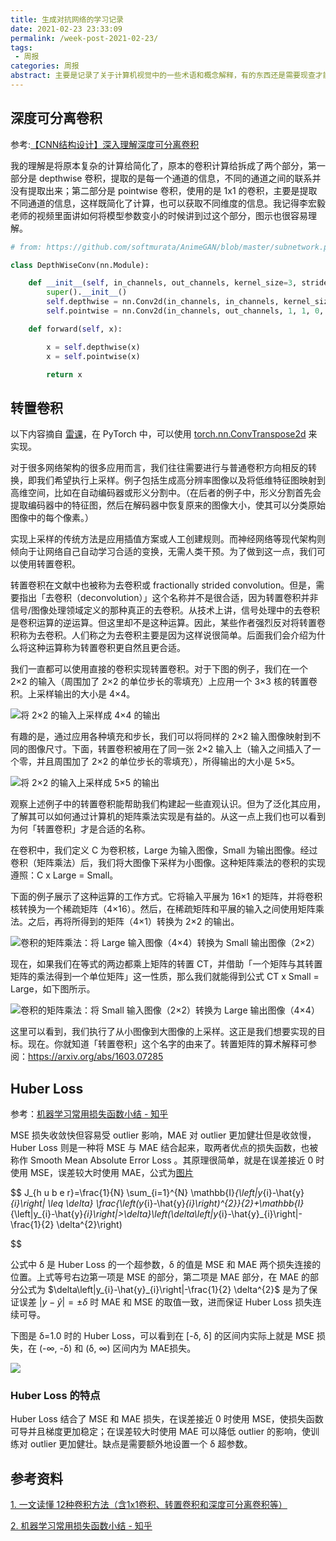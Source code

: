 ```yaml
---
title: 生成对抗网络的学习记录
date: 2021-02-23 23:33:09
permalink: /week-post-2021-02-23/
tags: 
 - 周报
categories: 周报
abstract: 主要是记录了关于计算机视觉中的一些术语和概念解释，有的东西还是需要现查才能知道，有时候发现之前还记得的东西就找不到了，所以还是专门记录下来，这样之后需要用到的时候也比较好找。
---
```

<!--more-->

## 深度可分离卷积

参考:[【CNN结构设计】深入理解深度可分离卷积](https://mp.weixin.qq.com/s?src=11×tamp=1614093165&ver=2908&signature=2QCozlA8oqmQUSb16yjvldmF7P1cTVAOm1s*-*SkpHcYKRL-*gdUNQ00P-Ucj*xv1XkjTz*NLb2mYXT2hSE8LUyaBSfmUchM85Dm9rxcPIqNKk6XdymQTSrL9BwZzawH)

我的理解是将原本复杂的计算给简化了，原本的卷积计算给拆成了两个部分，第一部分是 depthwise 卷积，提取的是每一个通道的信息，不同的通道之间的联系并没有提取出来；第二部分是 pointwise 卷积，使用的是 1x1 的卷积，主要是提取不同通道的信息，这样既简化了计算，也可以获取不同维度的信息。我记得李宏毅老师的视频里面讲如何将模型参数变小的时候讲到过这个部分，图示也很容易理解。

```python
# from: https://github.com/softmurata/AnimeGAN/blob/master/subnetwork.py#L156

class DepthWiseConv(nn.Module):

    def __init__(self, in_channels, out_channels, kernel_size=3, stride=1, padding=0, dilation=1, bias=False):
        super().__init__()
        self.depthwise = nn.Conv2d(in_channels, in_channels, kernel_size, stride, padding, dilation, groups=in_channels, bias=bias)
        self.pointwise = nn.Conv2d(in_channels, out_channels, 1, 1, 0, 1, 1, bias=bias)

    def forward(self, x):

        x = self.depthwise(x)
        x = self.pointwise(x)

        return x
```

## 转置卷积

以下内容摘自 [雷课](https://mp.weixin.qq.com/s?src=11×tamp=1614095685&ver=2908&signature=Hh3eT2GLiVaMbtZZUJ3xBMsCtn5gQmV-iwEVDfuUyd4dx8CoNx9xSsm5JWgApl2gLIaaukpF5i3ISFRe-PqY3RwczXqIsPlkoO43tAHd1qBEpTQB4rLqobLganhKZbLG&new=1)，在 PyTorch 中，可以使用 [torch.nn.ConvTranspose2d](https://pytorch.org/docs/stable/generated/torch.nn.ConvTranspose2d.html) 来实现。

对于很多网络架构的很多应用而言，我们往往需要进行与普通卷积方向相反的转换，即我们希望执行上采样。例子包括生成高分辨率图像以及将低维特征图映射到高维空间，比如在自动编码器或形义分割中。（在后者的例子中，形义分割首先会提取编码器中的特征图，然后在解码器中恢复原来的图像大小，使其可以分类原始图像中的每个像素。）

实现上采样的传统方法是应用插值方案或人工创建规则。而神经网络等现代架构则倾向于让网络自己自动学习合适的变换，无需人类干预。为了做到这一点，我们可以使用转置卷积。

转置卷积在文献中也被称为去卷积或 fractionally strided convolution。但是，需要指出「去卷积（deconvolution）」这个名称并不是很合适，因为转置卷积并非信号/图像处理领域定义的那种真正的去卷积。从技术上讲，信号处理中的去卷积是卷积运算的逆运算。但这里却不是这种运算。因此，某些作者强烈反对将转置卷积称为去卷积。人们称之为去卷积主要是因为这样说很简单。后面我们会介绍为什么将这种运算称为转置卷积更自然且更合适。

我们一直都可以使用直接的卷积实现转置卷积。对于下图的例子，我们在一个 2×2 的输入（周围加了 2×2 的单位步长的零填充）上应用一个 3×3 核的转置卷积。上采样输出的大小是 4×4。

![将 2×2 的输入上采样成 4×4 的输出](https://xerrors.oss-cn-shanghai.aliyuncs.com/imgs/20210224000402.png)

有趣的是，通过应用各种填充和步长，我们可以将同样的 2×2 输入图像映射到不同的图像尺寸。下面，转置卷积被用在了同一张 2×2 输入上（输入之间插入了一个零，并且周围加了 2×2 的单位步长的零填充），所得输出的大小是 5×5。

![将 2×2 的输入上采样成 5×5 的输出](https://xerrors.oss-cn-shanghai.aliyuncs.com/imgs/20210224000438.png)

观察上述例子中的转置卷积能帮助我们构建起一些直观认识。但为了泛化其应用，了解其可以如何通过计算机的矩阵乘法实现是有益的。从这一点上我们也可以看到为何「转置卷积」才是合适的名称。

在卷积中，我们定义 C 为卷积核，Large 为输入图像，Small 为输出图像。经过卷积（矩阵乘法）后，我们将大图像下采样为小图像。这种矩阵乘法的卷积的实现遵照：C x Large = Small。

下面的例子展示了这种运算的工作方式。它将输入平展为 16×1 的矩阵，并将卷积核转换为一个稀疏矩阵（4×16）。然后，在稀疏矩阵和平展的输入之间使用矩阵乘法。之后，再将所得到的矩阵（4×1）转换为 2×2 的输出。

![卷积的矩阵乘法：将 Large 输入图像（4×4）转换为 Small 输出图像（2×2）](https://xerrors.oss-cn-shanghai.aliyuncs.com/imgs/20210224000551.png)

现在，如果我们在等式的两边都乘上矩阵的转置 CT，并借助「一个矩阵与其转置矩阵的乘法得到一个单位矩阵」这一性质，那么我们就能得到公式 CT x Small = Large，如下图所示。

![卷积的矩阵乘法：将 Small 输入图像（2×2）转换为 Large 输出图像（4×4）](https://xerrors.oss-cn-shanghai.aliyuncs.com/imgs/20210224000615.png)

这里可以看到，我们执行了从小图像到大图像的上采样。这正是我们想要实现的目标。现在。你就知道「转置卷积」这个名字的由来了。转置矩阵的算术解释可参阅：https://arxiv.org/abs/1603.07285

## Huber Loss

参考：[机器学习常用损失函数小结 - 知乎](https://zhuanlan.zhihu.com/p/77686118)

MSE 损失收敛快但容易受 outlier 影响，MAE 对 outlier 更加健壮但是收敛慢，Huber Loss 则是一种将 MSE 与 MAE 结合起来，取两者优点的损失函数，也被称作 Smooth Mean Absolute Error Loss 。其原理很简单，就是在误差接近 0 时使用 MSE，误差较大时使用 MAE，公式为[图片](https://xerrors.oss-cn-shanghai.aliyuncs.com/imgs/mathpix-2021-03-02-16-01-55.png)

$$
J_{h u b e r}=\frac{1}{N} \sum_{i=1}^{N} \mathbb{I}_{\left|y_{i}-\hat{y}_{i}\right| \leq \delta} \frac{\left(y_{i}-\hat{y}_{i}\right)^{2}}{2}+\mathbb{I}_{\left|y_{i}-\hat{y}_{i}\right|>\delta}\left(\delta\left|y_{i}-\hat{y}_{i}\right|-\frac{1}{2} \delta^{2}\right)

$$

公式中 δ 是 Huber Loss 的一个超参数，δ 的值是 MSE 和 MAE 两个损失连接的位置。上式等号右边第一项是 MSE 的部分，第二项是 MAE 部分，在 MAE 的部分公式为 $\delta\left|y_{i}-\hat{y}_{i}\right|-\frac{1}{2} \delta^{2}$  是为了保证误差 $|y-\hat{y}|=\pm \delta$ 时 MAE 和 MSE 的取值一致，进而保证 Huber Loss 损失连续可导。

下图是 δ=1.0 时的 Huber Loss，可以看到在 [-δ, δ] 的区间内实际上就是 MSE 损失，在 (-∞, -δ) 和 (δ, ∞) 区间内为 MAE损失。

![](https://xerrors.oss-cn-shanghai.aliyuncs.com/imgs/20210302160400.png)

### Huber Loss 的特点

Huber Loss 结合了 MSE 和 MAE 损失，在误差接近 0 时使用 MSE，使损失函数可导并且梯度更加稳定；在误差较大时使用 MAE 可以降低 outlier 的影响，使训练对 outlier 更加健壮。缺点是需要额外地设置一个 δ 超参数。

## 参考资料

[1. 一文读懂 12种卷积方法（含1x1卷积、转置卷积和深度可分离卷积等）](https://mp.weixin.qq.com/s?src=11×tamp=1614095685&ver=2908&signature=Hh3eT2GLiVaMbtZZUJ3xBMsCtn5gQmV-iwEVDfuUyd4dx8CoNx9xSsm5JWgApl2gLIaaukpF5i3ISFRe-PqY3RwczXqIsPlkoO43tAHd1qBEpTQB4rLqobLganhKZbLG&new=1)

[2. 机器学习常用损失函数小结 - 知乎](https://zhuanlan.zhihu.com/p/77686118)
